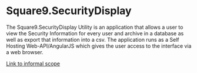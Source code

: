 # Square9.SecurityDisplay

The Square9.SecurityDisplay Utility is an application that allows a user to view the Security Information for every user and archive in a database as well as export that information into a csv. The application runs as a Self Hosting Web-API/AngularJS which gives the user access to the interface via a web browser.  

[Link to informal scope](https://docs.google.com/a/square-9.com/document/d/1gCJ7wNU_X2vOg3gmeIM2q0wM43JURjMaB6MhV_8KaLA)


